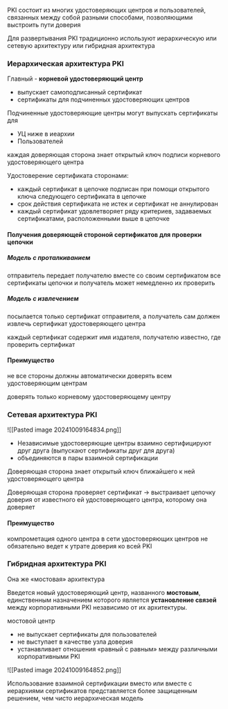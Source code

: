 PKI состоит из многих удостоверяющих центров и пользователей, связанных между собой разными способами, позволяющими выстроить пути доверия

Для развертывания PKI традиционно используют иерархическую или сетевую архитектуру или гибридная архитектура

### Иерархическая архитектура PKI

Главный - **корневой удостоверяющий центр**
- выпускает самоподписанный сертификат
- сертификаты для подчиненных удостоверяющих центров

Подчиненные удостоверяющие центры могут выпускать сертификаты для
- УЦ ниже в иеархии
- Пользователей

каждая доверяющая сторона знает открытый ключ подписи корневого удостоверяющего центра

Удостоверение сертификата сторонами:
- каждый сертификат в цепочке подписан при помощи открытого ключа следующего сертификата в цепочке
- срок действия сертификата не истек и сертификат не аннулирован
- каждый сертификат удовлетворяет ряду критериев, задаваемых сертификатами, расположенными выше в цепочке

#### Получения доверяющей стороной сертификатов для проверки цепочки

##### Модель с проталкиванием

отправитель передает получателю вместе со своим сертификатом все сертификаты цепочки и получатель может немедленно их проверить

##### Модель с извлечением

посылается только сертификат отправителя, а получатель сам должен извлечь сертификат удостоверяющего центра

каждый сертификат содержит имя издателя, получателю известно, где проверить сертификат

#### Преимущество

не все стороны должны автоматически доверять всем удостоверяющим центрам

доверять только корневому удостоверяющему центру

### Сетевая архитектура PKI
![[Pasted image 20241009164834.png]]

- Независимые удостоверяющие центры взаимно сертифицируют друг друга (выпускают сертификаты друг для друга)
- объединяются в пары взаимной сертификации

Доверяющая сторона знает открытый ключ ближайшего к ней удостоверяющего центра

Доверяющая сторона проверяет сертификат -> выстраивает цепочку доверия от известного ей удостоверяющего центра, которому она доверяет

#### Преимущество

компрометация одного центра в сети удостоверяющих центров не обязательно ведет к утрате доверия ко всей PKI

### Гибридная архитектура PKI
Она же «мостовая» архитектура

Введется новый удостоверяющий центр, названного **мостовым**, единственным назначением которого является **установление связей** между корпоративными PKI независимо от их архитектуры.

мостовой центр
- не выпускает сертификаты для пользователей
- не выступает в качестве узла доверия
- устанавливает отношения «равный с равным» между различными корпоративными PKI

![[Pasted image 20241009164852.png]]

Использование взаимной сертификации вместо или вместе с иерархиями сертификатов представляется более защищенным решением, чем чисто иерархическая модель


